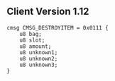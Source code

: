 ## Client Version 1.12

```rust,ignore
cmsg CMSG_DESTROYITEM = 0x0111 {
    u8 bag;    
    u8 slot;    
    u8 amount;    
    u8 unknown1;    
    u8 unknown2;    
    u8 unknown3;    
}

```
